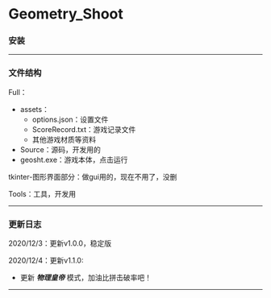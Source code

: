 # Geometry_Shoot

### 安装

---

### 文件结构

Full：

- assets：
  - options.json：设置文件
  - ScoreRecord.txt：游戏记录文件
  - 其他游戏材质等资料
- Source：源码，开发用的
- geosht.exe：游戏本体，点击运行

tkinter-图形界面部分：做gui用的，现在不用了，没删

Tools：工具，开发用

---

### 更新日志

2020/12/3：更新v1.0.0，稳定版

2020/12/4：更新v1.1.0:

- 更新 ***物理皇帝*** 模式，加油比拼击破率吧！

---

